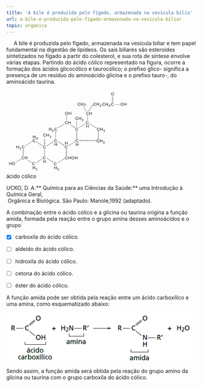 ```yaml
---
title: 'A bile é produzida pelo fígado, armazenada na vesícula bilia'
url: a-bile-e-produzida-pelo-figado-armazenada-na-vesicula-biliar
topic: organica
---
```



     A bile é produzida pelo fígado, armazenada na vesícula biliar e tem papel fundamental na digestão de lipídeos. Os sais biliares são esteroides sintetizados no fígado a partir do colesterol, e sua rota de síntese envolve várias etapas. Partindo do ácido cólico representado na figura, ocorre a formação dos ácidos glicocólico e taurocólico; o prefixo glico- significa a presença de um resíduo do aminoácido glicina e o prefixo tauro-, do aminoácido taurina.

![](795c2a32-e179-57b0-daa5-14c47d2316c3.png)\
ácido cólico

UCKO, D. A.** Química para as Ciências da Saúde:** uma Introdução à Química Geral,\
 Orgânica e Biológica. São Paulo: Manole,1992 (adaptado).

A combinação entre o ácido cólico e a glicina ou taurina origina a função amida, formada pela reação entre o grupo amina desses aminoácidos e o grupo



- [x] carboxila do ácido cólico.
- [ ] aldeído do ácido cólico.
- [ ] hidroxila do ácido cólico.
- [ ] cetona do ácido cólico.
- [ ] éster do ácido cólico.


A função amida pode ser obtida pela reação entre um ácido carboxílico e uma amina, como esquematizado abaixo:

![](956b44b1-583e-c711-ea4f-64fb64c2db33.png)

Sendo assim, a função amida será obtida pela reação do grupo amino da glicina ou taurina com o grupo carboxila do ácido cólico.
